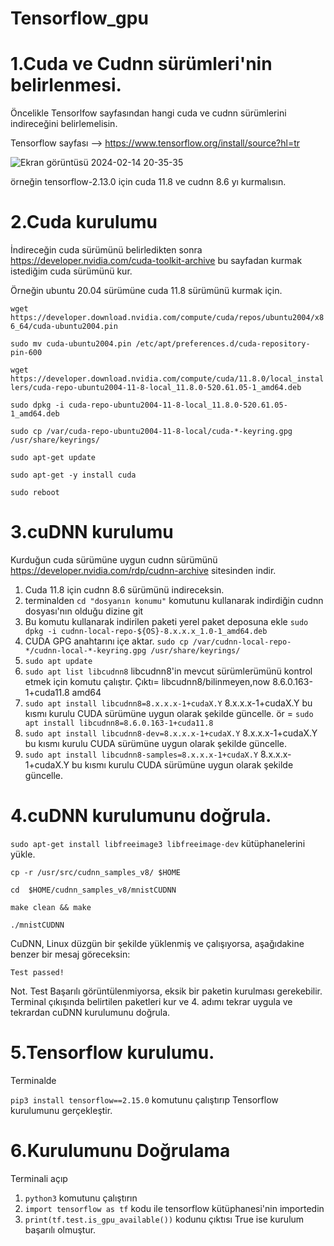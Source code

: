 # Tensorflow_gpu

# 1.Cuda ve Cudnn sürümleri'nin belirlenmesi.

Öncelikle Tensorlfow sayfasından hangi cuda ve cudnn sürümlerini indireceğini belirlemelisin.

Tensorflow sayfası -->  https://www.tensorflow.org/install/source?hl=tr

![Ekran görüntüsü 2024-02-14 20-35-35](https://github.com/koesan/Tensorflow_gpu/assets/96130124/086f5465-71d7-4a9f-bca3-f8630be0cd5b)

örneğin tensorflow-2.13.0 için cuda 11.8 ve cudnn 8.6 yı kurmalısın.

# 2.Cuda kurulumu

İndireceğin cuda sürümünü belirledikten sonra https://developer.nvidia.com/cuda-toolkit-archive bu sayfadan kurmak istediğim cuda sürümünü kur.

Örneğin ubuntu 20.04 sürümüne cuda 11.8 sürümünü kurmak için.

`
wget https://developer.download.nvidia.com/compute/cuda/repos/ubuntu2004/x86_64/cuda-ubuntu2004.pin
`

`
sudo mv cuda-ubuntu2004.pin /etc/apt/preferences.d/cuda-repository-pin-600
`

`
wget https://developer.download.nvidia.com/compute/cuda/11.8.0/local_installers/cuda-repo-ubuntu2004-11-8-local_11.8.0-520.61.05-1_amd64.deb
`

`
sudo dpkg -i cuda-repo-ubuntu2004-11-8-local_11.8.0-520.61.05-1_amd64.deb
`

`
sudo cp /var/cuda-repo-ubuntu2004-11-8-local/cuda-*-keyring.gpg /usr/share/keyrings/
`

`
sudo apt-get update
`

`
sudo apt-get -y install cuda
`

`
sudo reboot
`

# 3.cuDNN kurulumu

Kurduğun cuda sürümüne uygun cudnn sürümünü https://developer.nvidia.com/rdp/cudnn-archive sitesinden indir.

1. Cuda 11.8 için cudnn 8.6 sürümünü indireceksin.
2. terminalden `cd "dosyanın konumu"` komutunu kullanarak indirdiğin cudnn dosyası'nın olduğu dizine git
3. Bu komutu kullanarak indirilen paketi yerel paket deposuna ekle
`sudo dpkg -i cudnn-local-repo-${OS}-8.x.x.x_1.0-1_amd64.deb`
5. CUDA GPG anahtarını içe aktar.
`sudo cp /var/cudnn-local-repo-*/cudnn-local-*-keyring.gpg /usr/share/keyrings/`
6. `sudo apt update`
7. `sudo apt list libcudnn8` libcudnn8'in mevcut sürümlerümünü kontrol etmek için komutu çalıştır. Çıktı= libcudnn8/bilinmeyen,now 8.6.0.163-1+cuda11.8 amd64
9. `sudo apt install libcudnn8=8.x.x.x-1+cudaX.Y` 8.x.x.x-1+cudaX.Y bu kısmı kurulu CUDA sürümüne uygun olarak şekilde güncelle.
ör = `sudo apt install libcudnn8=8.6.0.163-1+cuda11.8`
10. `sudo apt install libcudnn8-dev=8.x.x.x-1+cudaX.Y` 8.x.x.x-1+cudaX.Y bu kısmı kurulu CUDA sürümüne uygun olarak şekilde güncelle.
11. `sudo apt install libcudnn8-samples=8.x.x.x-1+cudaX.Y` 8.x.x.x-1+cudaX.Y bu kısmı kurulu CUDA sürümüne uygun olarak şekilde güncelle.

# 4.cuDNN kurulumunu doğrula.

`sudo apt-get install libfreeimage3 libfreeimage-dev` kütüphanelerini yükle.

`cp -r /usr/src/cudnn_samples_v8/ $HOME`

`cd  $HOME/cudnn_samples_v8/mnistCUDNN`

`make clean && make`

`./mnistCUDNN`

CuDNN, Linux düzgün bir şekilde yüklenmiş ve çalışıyorsa, aşağıdakine benzer bir mesaj göreceksin:

`Test passed!`

Not. Test Başarılı görüntülenmiyorsa, eksik bir paketin kurulması gerekebilir. Terminal çıkışında belirtilen paketleri kur ve 4. adımı tekrar uygula ve tekrardan cuDNN kurulumunu doğrula.

# 5.Tensorflow kurulumu.

Terminalde

`pip3 install tensorflow==2.15.0` komutunu çalıştırıp Tensorflow kurulumunu gerçekleştir.

# 6.Kurulumunu Doğrulama

Terminali açıp

1. `python3` komutunu çalıştırın
2. `import tensorflow as tf` kodu ile tensorflow kütüphanesi'nin importedin
3. `print(tf.test.is_gpu_available())` kodunu çıktısı True ise kurulum başarılı olmuştur.












